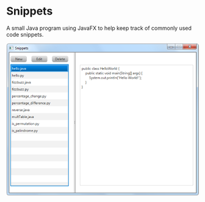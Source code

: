 # Snippets

A small Java program using JavaFX to help keep track of commonly used code snippets.

![Screenshot](https://github.com/mglynn/Snippets/blob/master/src/snippets/Snippets.PNG)
